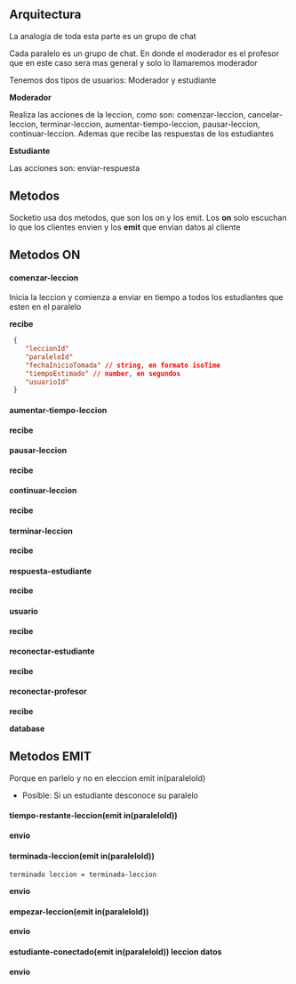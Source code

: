 ## Arquitectura

La analogia de toda esta parte es un grupo de chat

Cada paralelo es un grupo de chat. En donde el moderador es el profesor que en este caso sera mas general y solo lo llamaremos moderador

Tenemos dos tipos de usuarios: Moderador y estudiante

__Moderador__

Realiza las acciones de la leccion, como son: comenzar-leccion, cancelar-leccion, terminar-leccion, aumentar-tiempo-leccion, pausar-leccion, continuar-leccion. Ademas que recibe las respuestas de los estudiantes

__Estudiante__

Las acciones son: enviar-respuesta

## Metodos

Socketio usa dos metodos, que son los on y los emit. Los __on__ solo escuchan lo que los clientes envien y los __emit__ que envian datos al cliente

## Metodos ON

#### comenzar-leccion

Inicia la leccion y comienza a enviar en tiempo a todos los estudiantes que esten en el paralelo

__recibe__

```json
 {
 	"leccionId"
 	"paraleloId"
 	"fechaInicioTomada" // string, en formato isoTime
 	"tiempoEstimado" // number, en segundos
 	"usuarioId"
 }
```

####  aumentar-tiempo-leccion

__recibe__

####  pausar-leccion

__recibe__

####  continuar-leccion

__recibe__

####  terminar-leccion

__recibe__

####  respuesta-estudiante

__recibe__

####  usuario

__recibe__

####  reconectar-estudiante

__recibe__

####  reconectar-profesor

__recibe__

__database__



## Metodos EMIT

Porque en parlelo y no en eleccion emit in(paraleloId)
* Posible: Si un estudiante desconoce su paralelo

#### tiempo-restante-leccion(emit in(paraleloId))

__envio__


#### terminada-leccion(emit in(paraleloId))

	terminado leccion = terminada-leccion
	
__envio__

#### empezar-leccion(emit in(paraleloId))

__envio__


#### estudiante-conectado(emit in(paraleloId))  leccion datos

__envio__